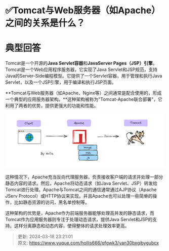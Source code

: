 # ✅Tomcat与Web服务器（如Apache）之间的关系是什么？

# 典型回答


Tomcat是一个开源的**Java Servlet容器**和**JavaServer Pages（JSP）引擎**，Tomcat是一个Web应用程序服务器，它实现了Java Servlet和JSP规范，支持Java的Server-Side编程模型。它提供了一个Servlet容器，用于管理和执行Java Servlet，以及一个JSP引擎，用于编译和执行JSP页面。



**Tomcat与Web服务器（如Apache、Nginx等）之间通常是配合使用的，形成一个典型的应用服务器架构。**这种架构被称为"Tomcat-Apache联合部署"，它利用了两者的优势，提供更强大的功能和性能。



![1690621523216-a22afedc-c7c9-4dcd-b604-02cc3727bcee.png](./img/OOwTLs4dOBqZtyeM/1690621523216-a22afedc-c7c9-4dcd-b604-02cc3727bcee-216782.png)



这种情况下，Apache充当反向代理服务器，负责接收客户端的请求并处理一部分静态内容的请求。然后，Apache将动态请求（如Java Servlet、JSP）转发给Tomcat进行处理。Apache与Tomcat之间的通信通常通过AJP协议（Apache JServ Protocol）或HTTP协议来实现。并且Apache也可以处理一些简单的操作，比如静态资源的访问，黑名单控制等。



这种架构的优势是，Apache作为前端服务器能够处理高并发的静态请求，而Tomcat作为应用服务器则专注于处理动态请求，提供Java Servlet和JSP的支持。这样分离静态和动态内容，使得整体的请求处理效率更高。



> 更新: 2024-03-18 23:21:01  
> 原文: <https://www.yuque.com/hollis666/qfgwk3/yan30bxgibygubcx>
